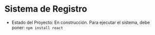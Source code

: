 <h1>Sistema de Registro</h1>

- Estado del Proyecto: En construcción.
Para ejecutar el sistema, debe poner:
```npm install react```
